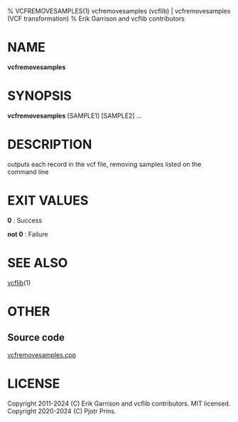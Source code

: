 % VCFREMOVESAMPLES(1) vcfremovesamples (vcflib) | vcfremovesamples (VCF transformation)
% Erik Garrison and vcflib contributors

# NAME

**vcfremovesamples**

# SYNOPSIS

**vcfremovesamples** <vcf file> [SAMPLE1] [SAMPLE2] ...

# DESCRIPTION

outputs each record in the vcf file, removing samples listed on the command line





# EXIT VALUES

**0**
: Success

**not 0**
: Failure

# SEE ALSO



[vcflib](./vcflib.md)(1)



# OTHER

## Source code

[vcfremovesamples.cpp](https://github.com/vcflib/vcflib/blob/master/src/vcfremovesamples.cpp)

# LICENSE

Copyright 2011-2024 (C) Erik Garrison and vcflib contributors. MIT licensed.
Copyright 2020-2024 (C) Pjotr Prins.

<!--
  Created with ./scripts/bin2md.rb scripts/bin2md-template.erb
-->
